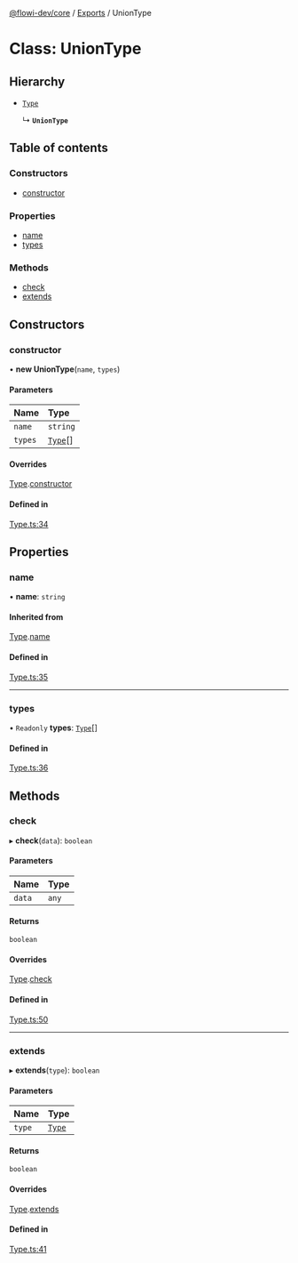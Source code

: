 [@flowi-dev/core](../README.md) / [Exports](../modules.md) / UnionType

# Class: UnionType

## Hierarchy

- [`Type`](Type.md)

  ↳ **`UnionType`**

## Table of contents

### Constructors

- [constructor](UnionType.md#constructor)

### Properties

- [name](UnionType.md#name)
- [types](UnionType.md#types)

### Methods

- [check](UnionType.md#check)
- [extends](UnionType.md#extends)

## Constructors

### constructor

• **new UnionType**(`name`, `types`)

#### Parameters

| Name | Type |
| :------ | :------ |
| `name` | `string` |
| `types` | [`Type`](Type.md)[] |

#### Overrides

[Type](Type.md).[constructor](Type.md#constructor)

#### Defined in

[Type.ts:34](https://github.com/flowi-dev/core/blob/dca7728/src/classes/Type.ts#L34)

## Properties

### name

• **name**: `string`

#### Inherited from

[Type](Type.md).[name](Type.md#name)

#### Defined in

[Type.ts:35](https://github.com/flowi-dev/core/blob/dca7728/src/classes/Type.ts#L35)

___

### types

• `Readonly` **types**: [`Type`](Type.md)[]

#### Defined in

[Type.ts:36](https://github.com/flowi-dev/core/blob/dca7728/src/classes/Type.ts#L36)

## Methods

### check

▸ **check**(`data`): `boolean`

#### Parameters

| Name | Type |
| :------ | :------ |
| `data` | `any` |

#### Returns

`boolean`

#### Overrides

[Type](Type.md).[check](Type.md#check)

#### Defined in

[Type.ts:50](https://github.com/flowi-dev/core/blob/dca7728/src/classes/Type.ts#L50)

___

### extends

▸ **extends**(`type`): `boolean`

#### Parameters

| Name | Type |
| :------ | :------ |
| `type` | [`Type`](Type.md) |

#### Returns

`boolean`

#### Overrides

[Type](Type.md).[extends](Type.md#extends)

#### Defined in

[Type.ts:41](https://github.com/flowi-dev/core/blob/dca7728/src/classes/Type.ts#L41)
